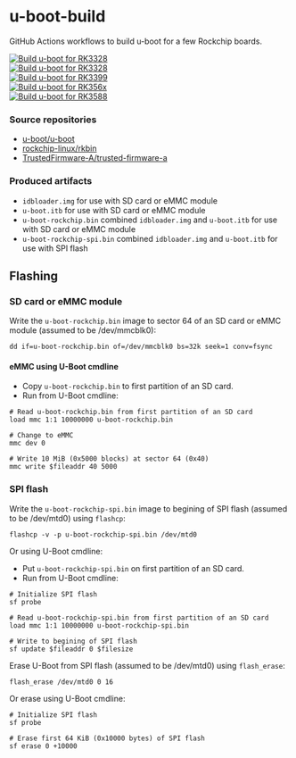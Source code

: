 # u-boot-build
GitHub Actions workflows to build u-boot for a few Rockchip boards.

[![Build u-boot for RK3328](https://github.com/paschun/u-boot-build/actions/workflows/rk3308.yml/badge.svg)](https://github.com/paschun/u-boot-build/actions/workflows/rk3308.yml)<br/>
[![Build u-boot for RK3328](https://github.com/paschun/u-boot-build/actions/workflows/rk3328.yml/badge.svg)](https://github.com/paschun/u-boot-build/actions/workflows/rk3328.yml)<br/>
[![Build u-boot for RK3399](https://github.com/paschun/u-boot-build/actions/workflows/rk3399.yml/badge.svg)](https://github.com/paschun/u-boot-build/actions/workflows/rk3399.yml)<br/>
[![Build u-boot for RK356x](https://github.com/paschun/u-boot-build/actions/workflows/rk356x.yml/badge.svg)](https://github.com/paschun/u-boot-build/actions/workflows/rk356x.yml)<br/>
[![Build u-boot for RK3588](https://github.com/paschun/u-boot-build/actions/workflows/rk3588.yml/badge.svg)](https://github.com/paschun/u-boot-build/actions/workflows/rk3588.yml)

### Source repositories

- [u-boot/u-boot](https://github.com/u-boot/u-boot)
- [rockchip-linux/rkbin](https://github.com/rockchip-linux/rkbin)
- [TrustedFirmware-A/trusted-firmware-a](https://github.com/TrustedFirmware-A/trusted-firmware-a)

### Produced artifacts

 - `idbloader.img` for use with SD card or eMMC module
 - `u-boot.itb` for use with SD card or eMMC module
 - `u-boot-rockchip.bin` combined `idbloader.img` and `u-boot.itb` for use with SD card or eMMC module
 - `u-boot-rockchip-spi.bin` combined `idbloader.img` and `u-boot.itb` for use with SPI flash

## Flashing

### SD card or eMMC module
Write the `u-boot-rockchip.bin` image to sector 64 of an SD card or eMMC module (assumed to be /dev/mmcblk0):

```
dd if=u-boot-rockchip.bin of=/dev/mmcblk0 bs=32k seek=1 conv=fsync
```

#### eMMC using U-Boot cmdline

- Copy `u-boot-rockchip.bin` to first partition of an SD card.
- Run from U-Boot cmdline:
```
# Read u-boot-rockchip.bin from first partition of an SD card
load mmc 1:1 10000000 u-boot-rockchip.bin

# Change to eMMC
mmc dev 0

# Write 10 MiB (0x5000 blocks) at sector 64 (0x40)
mmc write $fileaddr 40 5000
```

### SPI flash

Write the `u-boot-rockchip-spi.bin` image to begining of SPI flash (assumed to be /dev/mtd0) using `flashcp`:

```
flashcp -v -p u-boot-rockchip-spi.bin /dev/mtd0
```

Or using U-Boot cmdline:

- Put `u-boot-rockchip-spi.bin` on first partition of an SD card.
- Run from U-Boot cmdline:
```
# Initialize SPI flash
sf probe

# Read u-boot-rockchip-spi.bin from first partition of an SD card
load mmc 1:1 10000000 u-boot-rockchip-spi.bin

# Write to begining of SPI flash
sf update $fileaddr 0 $filesize
```

Erase U-Boot from SPI flash (assumed to be /dev/mtd0) using `flash_erase`:

```
flash_erase /dev/mtd0 0 16
```

Or erase using U-Boot cmdline:

```
# Initialize SPI flash
sf probe

# Erase first 64 KiB (0x10000 bytes) of SPI flash
sf erase 0 +10000
```
